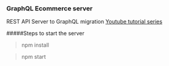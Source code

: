### GraphQL Ecommerce server

REST API Server to GraphQL migration 
[Youtube tutorial series](https://www.youtube.com/channel/UCZBVJiw9u1FiQ8x-wxKzJMw)

#####Steps to start the server

> npm install

> npm start